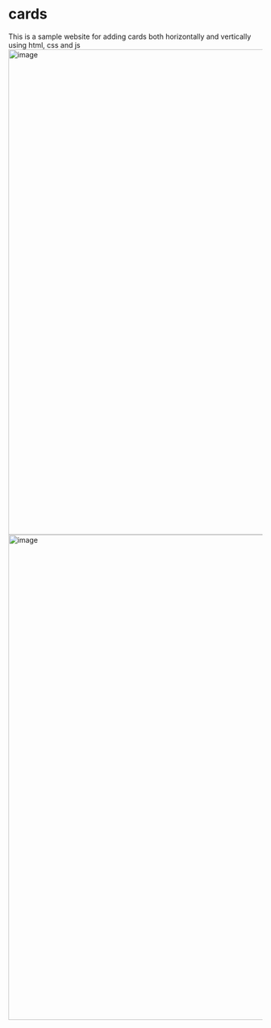 # cards
This is a sample website for adding cards both horizontally and vertically using html, css and js
<img width="960" alt="image" src="https://user-images.githubusercontent.com/88343647/170859340-22dae92a-81f5-4966-98a5-385817bfd877.png">
<img width="960" alt="image" src="https://user-images.githubusercontent.com/88343647/170859354-16bf7bd3-4f76-4d86-ab87-e9920f5ac5ec.png">
